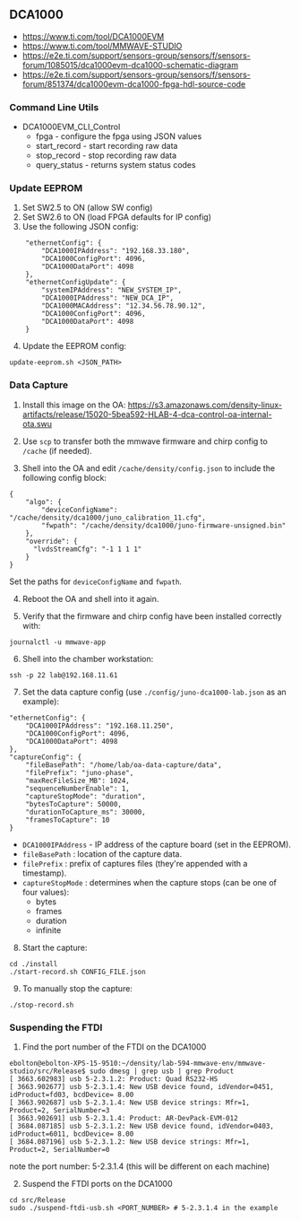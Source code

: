 ## DCA1000
* https://www.ti.com/tool/DCA1000EVM
* https://www.ti.com/tool/MMWAVE-STUDIO
* https://e2e.ti.com/support/sensors-group/sensors/f/sensors-forum/1085015/dca1000evm-dca1000-schematic-diagram
* https://e2e.ti.com/support/sensors-group/sensors/f/sensors-forum/851374/dca1000evm-dca1000-fpga-hdl-source-code


### Command Line Utils
* DCA1000EVM_CLI_Control
  * fpga - configure the fpga using JSON values
  * start_record - start recording raw data
  * stop_record - stop recording raw data
  * query_status - returns system status codes


### Update EEPROM
1. Set SW2.5 to ON (allow SW config)
2. Set SW2.6 to ON (load FPGA defaults for IP config)
3. Use the following JSON config:
```
    "ethernetConfig": {
        "DCA1000IPAddress": "192.168.33.180",
        "DCA1000ConfigPort": 4096,
        "DCA1000DataPort": 4098
    },
    "ethernetConfigUpdate": {
        "systemIPAddress": "NEW_SYSTEM_IP",
        "DCA1000IPAddress": "NEW_DCA_IP",
        "DCA1000MACAddress": "12.34.56.78.90.12",
        "DCA1000ConfigPort": 4096,
        "DCA1000DataPort": 4098
    }
```
4. Update the EEPROM config:
```
update-eeprom.sh <JSON_PATH>
```


### Data Capture
1. Install this image on the OA: https://s3.amazonaws.com/density-linux-artifacts/release/15020-5bea592-HLAB-4-dca-control-oa-internal-ota.swu

2. Use `scp` to transfer both the mmwave firmware and chirp config to `/cache` (if needed).

3. Shell into the OA and edit `/cache/density/config.json` to include the following config block:
```
{
    "algo": {
        "deviceConfigName": "/cache/density/dca1000/juno_calibration_11.cfg",
        "fwpath": "/cache/density/dca1000/juno-firmware-unsigned.bin"
    },
    "override": {
      "lvdsStreamCfg": "-1 1 1 1"
    }
}
```
Set the paths for `deviceConfigName` and `fwpath`.

4. Reboot the OA and shell into it again.

5. Verify that the firmware and chirp config have been installed correctly with:
```
journalctl -u mmwave-app
```

6. Shell into the chamber workstation:
```
ssh -p 22 lab@192.168.11.61
```

7. Set the data capture config (use `./config/juno-dca1000-lab.json` as an example):
```
"ethernetConfig": {
    "DCA1000IPAddress": "192.168.11.250",
    "DCA1000ConfigPort": 4096,
    "DCA1000DataPort": 4098
},
"captureConfig": {
    "fileBasePath": "/home/lab/oa-data-capture/data",
    "filePrefix": "juno-phase",
    "maxRecFileSize_MB": 1024,
    "sequenceNumberEnable": 1,
    "captureStopMode": "duration",
    "bytesToCapture": 50000,
    "durationToCapture_ms": 30000,
    "framesToCapture": 10
}
```
* `DCA1000IPAddress` - IP address of the capture board (set in the EEPROM).
* `fileBasePath` : location of the capture data.
* `filePrefix` : prefix of captures files (they're appended with a timestamp).
* `captureStopMode` : determines when the capture stops (can be one of four values):
  * bytes
  * frames
  * duration
  * infinite

8. Start the capture:
```
cd ./install
./start-record.sh CONFIG_FILE.json
```

9. To manually stop the capture:
```
./stop-record.sh
```


### Suspending the FTDI
1. Find the port number of the FTDI on the DCA1000
```
ebolton@ebolton-XPS-15-9510:~/density/lab-594-mmwave-env/mmwave-studio/src/Release$ sudo dmesg | grep usb | grep Product
[ 3663.602983] usb 5-2.3.1.2: Product: Quad RS232-HS
[ 3663.902677] usb 5-2.3.1.4: New USB device found, idVendor=0451, idProduct=fd03, bcdDevice= 8.00
[ 3663.902687] usb 5-2.3.1.4: New USB device strings: Mfr=1, Product=2, SerialNumber=3
[ 3663.902691] usb 5-2.3.1.4: Product: AR-DevPack-EVM-012
[ 3684.087185] usb 5-2.3.1.2: New USB device found, idVendor=0403, idProduct=6011, bcdDevice= 8.00
[ 3684.087196] usb 5-2.3.1.2: New USB device strings: Mfr=1, Product=2, SerialNumber=0
```
note the port number: 5-2.3.1.4 (this will be different on each machine)

2. Suspend the FTDI ports on the DCA1000
```
cd src/Release
sudo ./suspend-ftdi-usb.sh <PORT_NUMBER> # 5-2.3.1.4 in the example
```
